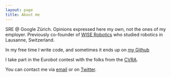 ```yaml
---
layout: page
title: About me
---
```


SRE @ Google Zürich. Opinions expressed here my own, not the ones of my employer.
Previously co-founder of [WISE Robotics](http://wise-robotics.com) who studied robotics in Lausanne, Switzerland.

In my free time I write code, and sometimes it ends up on [my Github](https://github.com/antoinealb/)

I take part in the Eurobot contest with the folks from the [CVRA](http://cvra.ch).

You can contact me via [email](mailto:antoine@antoinealb.net) or on [Twitter](https://twitter.com/antoinealb).
